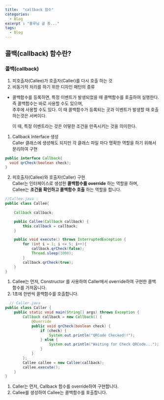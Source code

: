 ```yaml
---
title:  "callback 함수"
categories:
  - Blog
excerpt : "블루님 글 중..."
tags:
  - Blog
---
```

## 콜백(callback) 함수란?

### 콜백(callback)

1. 피호출자(Callee)가 호출자(Caller)를 다시 호출 하는 것
2. 비동기적 처리를 하기 위한 디자인 패턴의 종류
  
* 콜백함수를 등록하면, 특정 이벤트가 발생되었을 때 콜백함수를 호출하여 실행한다. 즉 콜백함수는 바로 사용할 수도 있으며,   
  추후에 사용할 수도 있다. 이 때 콜백함수가 등록되는 곳과 이벤트가 발생할 때 호출하는것은 서버이다.
    
    이 때, 특정 이벤트라는 것은 어떻한 조건을 만족시키는 것을 의미한다.
      
1. Callback Interface 생성  
  Caller 클래스에 생성해도 되지만 각 클래스 파일 마다 명확한 역할을 하기 위해서 분리하여 구현
    
  ```java
  public interface Callback{
    void qrCheck(boolean check);
  }
  ```
2. 피호출자(Callee)와 호출자(Caller) 구현  
Caller는 인터페이스로 생성한 __콜백함수를 override__ 하는 역할을 하며,  
Callee는 __조건을 확인하고 콜백함수 호출__ 하는 역할을 합니다.

```java
//Callee.java : 
public class Callee{
  
    Callback callback; 

    public Callee(Callback callback) {
        this.callback = callback;
    }

    public void execute() throws InterruptedException {
        for (int i = 1; i <= 5; i++){
            callback.qrCheck(false);
            Thread.sleep(1000);
        }
        callback.qrCheck(true);
    }
}
```  
  1. Callee는 먼저, Constructor 를 사용하여 Caller에서 override하여 구현한 콜백함수를   가져옵니다.
  2. 1초에 한번씩 콜백함수를 호출합니다.
  ```java
    // Caller.java
  public class Caller {
      public static void main(String[] args) throws Exception {
          Callback callback = new Callback() {
              @Override
              public void qrCheck(boolean check) {
                  if (check) {
                      System.out.println("QRCode Checked!!");
                  } else {
                      System.out.println("Waiting for Check QRCode...");
                  }
              }
          };
          Callee callee = new Callee(callback);
          callee.execute();
      }
  }
  ```
  1. Caller는 먼저, Callback 함수를 override하여 구현합니다.
  2. Callee를 생성하여 Callee는 콜백함수를 호출합니다.
